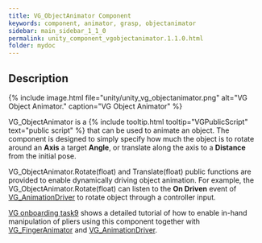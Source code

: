 ```yaml
---
title: VG_ObjectAnimator Component
keywords: component, animator, grasp, objectanimator
sidebar: main_sidebar_1_1_0
permalink: unity_component_vgobjectanimator.1.1.0.html
folder: mydoc
---
```


## Description

{% include image.html file="unity/unity_vg_objectanimator.png" alt="VG Object Animator." caption="VG Object Animator" %}

VG_ObjectAnimator is a {% include tooltip.html tooltip="VGPublicScript" text="public script" %} that can be used to animate an object. 
The component is designed to simply specify how much the object is to rotate around an **Axis** a target **Angle**, or translate along the axis to a **Distance** from the initial pose. 

VG_ObjectAnimator.Rotate(float) and Translate(float) public functions are provided to enable dynamically driving object animation. For example, the VG_ObjectAnimator.Rotate(float) can listen to the **On Driven** event of [VG_AnimationDriver](unity_component_vganimationdriver.1.1.0.html) to rotate object through a controller input.

[VG onboarding task9](unity_vgonboarding_task9.1.1.0.html) shows a detailed tutorial of how to enable in-hand manipulation of pliers using this component together with [VG_FingerAnimator](unity_component_vgfingeranimator.1.1.0.html) and [VG_AnimationDriver](unity_component_vganimationdriver.1.1.0.html).